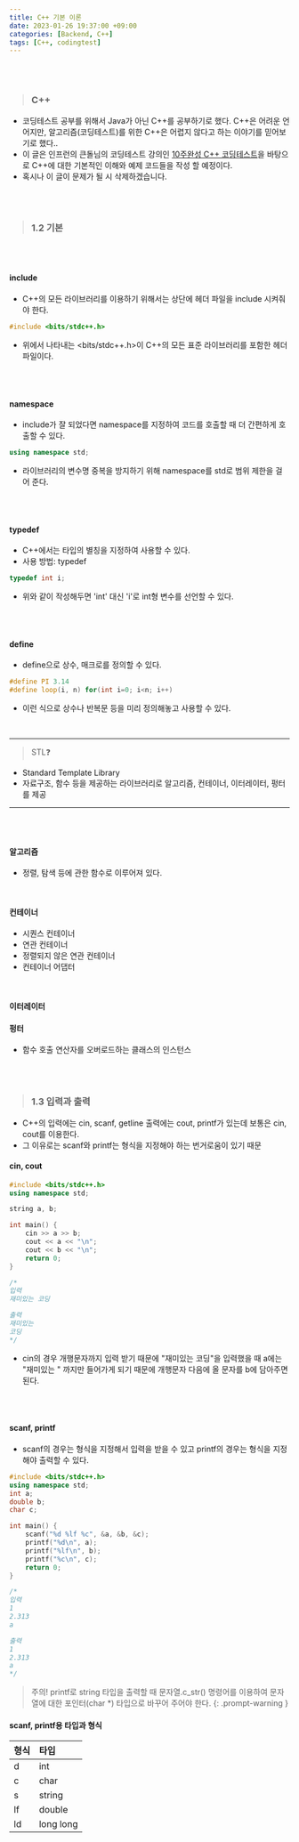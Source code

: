```yaml
---
title: C++ 기본 이론
date: 2023-01-26 19:37:00 +09:00
categories: [Backend, C++]
tags: [C++, codingtest]
---
```

<br/><br/>

> ### C++

- 코딩테스트 공부를 위해서 Java가 아닌 C++를 공부하기로 했다. C++은 어려운 언어지만, 알고리즘(코딩테스트)를 위한 C++은 어렵지 않다고 하는 이야기를 믿어보기로 했다.. 
- 이 글은 인프런의 큰돌님의 코딩테스트 강의인 [10주완성 C++ 코딩테스트](https://www.inflearn.com/course/10%EC%A3%BC%EC%99%84%EC%84%B1-%EC%BD%94%EB%94%A9%ED%85%8C%EC%8A%A4%ED%8A%B8-%ED%81%B0%EB%8F%8C)을 바탕으로 C++에 대한 기본적인 이해와 예제 코드들을 작성 할 예정이다.
- 혹시나 이 글이 문제가 될 시 삭제하겠습니다.

<br/>

<br/>



> ### 1.2 기본

<br/>

<br/>



#### include

- C++의 모든 라이브러리를 이용하기 위해서는 상단에 헤더 파일을 include 시켜줘야 한다.

```c++
#include <bits/stdc++.h>
```

- 위에서 나타내는 <bits/stdc++.h>이 C++의 모든 표준 라이브러리를 포함한 헤더 파일이다.

<br/><br/>

#### namespace

- include가 잘 되었다면 namespace를 지정하여 코드를 호출할 때 더 간편하게 호출할 수 있다.

```c++
using namespace std;
```

- 라이브러리의 변수명 중복을 방지하기 위해 namespace를 std로 범위 제한을 걸어 준다.

<br/><br/>

 #### typedef

- C++에서는 타입의 별칭을 지정하여 사용할 수 있다.
- 사용 방법: typedef <type> <name>

```c++
typedef int i;
```

- 위와 같이 작성해두면 'int' 대신 'i'로 int형 변수를 선언할 수 있다.

<br/><br/>

#### define

- define으로 상수, 매크로를 정의할 수 있다.

```c++
#define PI 3.14
#define loop(i, n) for(int i=0; i<n; i++)
```

- 이런 식으로 상수나 반복문 등을 미리 정의해놓고 사용할 수 있다.

<br/>

----

>  STL:question:

- Standard Template Library
- 자료구조, 함수 등을 제공하는 라이브러리로 알고리즘, 컨테이너, 이터레이터, 펑터를 제공

---

<br/><br/>

#### 알고리즘

- 정렬, 탐색 등에 관한 함수로 이루어져 있다.

<br/>

#### 컨테이너

- 시퀀스 컨테이너
- 연관 컨테이너
- 정렬되지 않은 연관 컨테이너
- 컨테이너 어댑터

<br/>

#### 이터레이터

#### 펑터

- 함수 호출 연산자를 오버로드하는 클래스의 인스턴스

<br/>

<br/>



> ### 1.3 입력과 출력

- C++의 입력에는 cin, scanf, getline 출력에는 cout, printf가 있는데 보통은 cin, cout를 이용한다.
- 그 이유로는 scanf와 printf는 형식을 지정해야 하는 번거로움이 있기 때문



#### cin, cout

```c++
#include <bits/stdc++.h>
using namespace std;

string a, b;

int main() {
    cin >> a >> b;
    cout << a << "\n";
    cout << b << "\n";
    return 0;
}

/*
입력
재미있는 코딩

출력
재미있는 
코딩
*/
```

- cin의 경우 개행문자까지 입력 받기 때문에 "재미있는 코딩"을 입력했을 때 a에는 "재미있는 " 까지만 들어가게 되기 때문에 개행문자 다음에 올 문자를 b에 담아주면 된다.

<br/>

<br/>

#### scanf, printf

- scanf의 경우는 형식을 지정해서 입력을 받을 수 있고 printf의 경우는 형식을 지정해야 출력할 수 있다.

```c++
#include <bits/stdc++.h>
using namespace std;
int a;
double b;
char c;

int main() {
    scanf("%d %lf %c", &a, &b, &c);
    printf("%d\n", a);
    printf("%lf\n", b);
    printf("%c\n", c);
    return 0;
}

/*
입력
1
2.313
a

출력
1
2.313
a
*/
```



> 주의! printf로 string 타입을 출력할 때 문자열.c_str() 명령어를 이용하여 문자열에 대한 포인터(char *) 타입으로 바꾸어 주어야 한다.
{: .prompt-warning }



#### scanf, printf용 타입과 형식

| 형식 | 타입      |
| :--- | :-------- |
| d    | int       |
| c    | char      |
| s    | string    |
| lf   | double    |
| ld   | long long |















